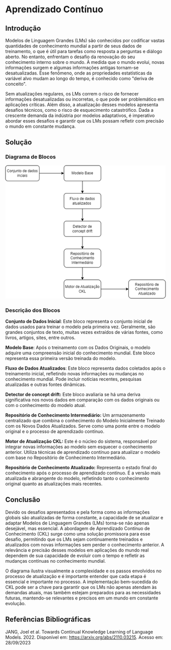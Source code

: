 # Aprendizado Contínuo 

## Introdução
Modelos de Linguagem Grandes (LMs) são conhecidos por codificar vastas quantidades de conhecimento mundial a partir de seus dados de treinamento, o que é útil para tarefas como resposta a perguntas e diálogo aberto.  No entanto, enfrentam o desafio da renovação do seu conhecimento interno sobre o mundo. À medida que o mundo evolui, novas informações surgem e algumas informações antigas tornam-se desatualizadas. Esse fenômeno, onde as propriedades estatísticas da variável alvo mudam ao longo do tempo, é conhecido como "deriva de conceito".

Sem atualizações regulares, os LMs correm o risco de fornecer informações desatualizadas ou incorretas, o que pode ser problemático em aplicações críticas. Além disso, a atualização desses modelos apresenta desafios técnicos, como o risco de esquecimento catastrófico. Dada a crescente demanda da indústria por modelos adaptativos, é imperativo abordar esses desafios e garantir que os LMs possam refletir com precisão o mundo em constante mudança.

## Solução
### Diagrama de Blocos
<img src="https://github.com/mariana2903/Atividade-Inteli/blob/main/Ponderada-sem9-mod7/Driagrama.drawio.png">

### Descrição dos Blocos
**Conjunto de Dados Inicial**: Este bloco representa o conjunto inicial de dados usados para treinar o modelo pela primeira vez. Geralmente, são grandes conjuntos de texto, muitas vezes extraídos de várias fontes, como livros, artigos, sites, entre outros.

**Modelo Base**: Após o treinamento com os Dados Originais, o modelo adquire uma compreensão inicial do conhecimento mundial. Este bloco representa essa primeira versão treinada do modelo.

**Fluxo de Dados Atualizados**: Este bloco representa dados coletados após o treinamento inicial, refletindo novas informações ou mudanças no conhecimento mundial. Pode incluir notícias recentes, pesquisas atualizadas e outras fontes dinâmicas.

**Detector de concept drift:** Este bloco avaliaria se há uma deriva significativa nos novos dados em comparação com os dados originais ou com o conhecimento do modelo atual.

**Repositório de Conhecimento Intermediário:** Um armazenamento centralizado que combina o conhecimento do Modelo Inicialmente Treinado com os Novos Dados Atualizados. Serve como uma ponte entre o modelo original e o processo de aprendizado contínuo.

**Motor de Atualização CKL:** Este é o núcleo do sistema, responsável por integrar novas informações ao modelo sem esquecer o conhecimento anterior. Utiliza técnicas de aprendizado contínuo para atualizar o modelo com base no Repositório de Conhecimento Intermediário.

**Repositório de Conhecimento Atualizado:** Representa o estado final do conhecimento após o processo de aprendizado contínuo. É a versão mais atualizada e abrangente do modelo, refletindo tanto o conhecimento original quanto as atualizações mais recentes.

## Conclusão
Devido os desafios apresentados e pela forma como as informações globais são atualizadas de forma constante, a capacidade de se atualizar e adaptar Modelos de Linguagem Grandes (LMs) torna-se não apenas desejável, mas essencial. A abordagem de Aprendizado Contínuo de Conhecimento (CKL) surge como uma solução promissora para esse desafio, permitindo que os LMs sejam continuamente treinados e atualizados com novas informações sem perder o conhecimento anterior. A relevância e precisão desses modelos em aplicações do mundo real dependem de sua capacidade de evoluir com o tempo e refletir as mudanças contínuas no conhecimento mundial.

O diagrama ilustra visualmente a complexidade e os passos envolvidos no processo de atualização e é importante entender que cada etapa é essencial e importante no processo. A implementação bem-sucedida do CKL pode ser a chave para garantir que os LMs não apenas atendam às demandas atuais, mas também estejam preparados para as necessidades futuras, mantendo-se relevantes e precisos em um mundo em constante evolução.

## Referências Bibliográficas
JANG, Joel et al. Towards Continual Knowledge Learning of Language Models. 2022. Disponível em: https://arxiv.org/abs/2110.03215. Acesso em: 28/09/2023
